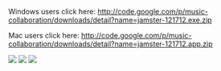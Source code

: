 Windows users click here: http://code.google.com/p/music-collaboration/downloads/detail?name=jamster-121712.exe.zip

Mac users click here: http://code.google.com/p/music-collaboration/downloads/detail?name=jamster-121712.app.zip

<img src='http://music-collaboration.googlecode.com/files/Tutorial1.png' />
<img src='http://music-collaboration.googlecode.com/files/Tutorial2.png' />
<img src='http://music-collaboration.googlecode.com/files/Tutorial3.png' />